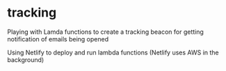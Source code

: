 # tracking
Playing with Lamda functions to create a tracking beacon for getting notification of emails being opened


Using Netlify to deploy and run lambda functions (Netlify uses AWS in the background)
